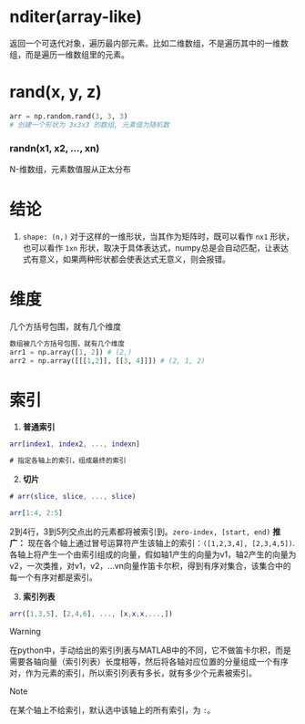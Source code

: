 # nditer(array-like)
返回一个可迭代对象，遍历最内部元素。比如二维数组，不是遍历其中的一维数组，而是遍历一维数组里的元素。
# rand(x, y, z)
``` python
arr = np.random.rand(3, 3, 3)
# 创建一个形状为 3x3x3 的数组, 元素值为随机数
```
### randn(x1, x2, ..., xn)
N-维数组，元素数值服从正太分布

# 结论
1. `shape: (n,)` 对于这样的一维形状，当其作为矩阵时，既可以看作 `nx1` 形状， 也可以看作 `1xn` 形状，取决于具体表达式，numpy总是会自动匹配，让表达式有意义，如果两种形状都会使表达式无意义，则会报错。

# 维度
几个方括号包围，就有几个维度
``` python
数组被几个方括号包围，就有几个维度
arr1 = np.array([1, 2]) # (2,)
arr2 = np.array([[[1,2]], [[3, 4]]]) # (2, 1, 2)
```


# 索引
1. **普通索引**
```MATLAB
arr[index1, index2, ..., indexn]

# 指定各轴上的索引，组成最终的索引
```

2. **切片**
```MATLAB
# arr(slice, slice, ..., slice)

arr[1:4, 2:5]
```
2到4行，3到5列交点出的元素都将被索引到。`zero-index, [start, end)`
**推广：**
现在各个轴上通过冒号运算符产生该轴上的索引：`([1,2,3,4], [2,3,4,5])`.各轴上将产生一个由索引组成的向量，假如轴1产生的向量为v1，轴2产生的向量为v2，一次类推，对v1，v2，...vn向量作笛卡尔积，得到有序对集合，该集合中的每一个有序对都是索引。

3. **索引列表**
```MATLAB
arr([1,3,5], [2,4,6], ..., [x,x,x,...,])
```

>[!warning]
>在python中，手动给出的索引列表与MATLAB中的不同，它不做笛卡尔积，而是需要各轴向量（索引列表）长度相等，然后将各轴对应位置的分量组成一个有序对，作为元素的索引，所以索引列表有多长，就有多少个元素被索引。


>[!note] 
>在某个轴上不给索引，默认选中该轴上的所有索引，为 `:`。
